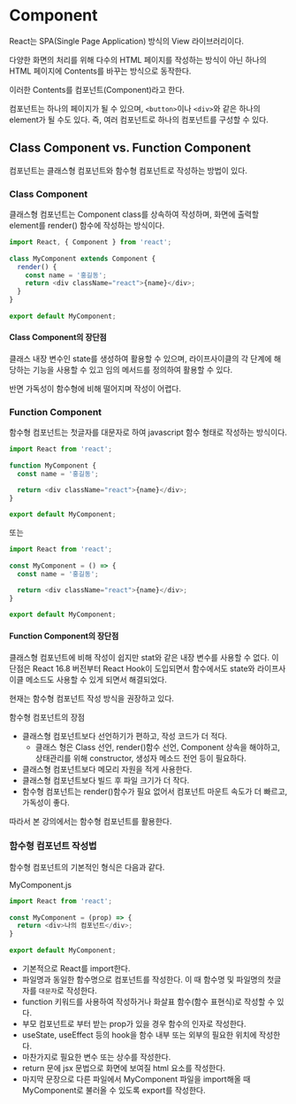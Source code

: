 # Component
React는 SPA(Single Page Application) 방식의 View 라이브러리이다.

다양한 화면의 처리를 위해 다수의 HTML 페이지를 작성하는 방식이 아닌 하나의 HTML 페이지에 Contents를 바꾸는 방식으로 동작한다.

이러한 Contents를 컴포넌트(Component)라고 한다.

컴포넌트는 하나의 페이지가 될 수 있으며, ``<button>``이나 ``<div>``와 같은 하나의 element가 될 수도 있다. 즉, 여러 컴포넌트로 하나의 컴포넌트를 구성할 수 있다.

## Class Component vs. Function Component
컴포넌트는 클래스형 컴포넌트와 함수형 컴포넌트로 작성하는 방법이 있다.

### Class Component
클래스형 컴포넌트는 Component class를 상속하여 작성하며, 화면에 출력할 element를 render() 함수에 작성하는 방식이다.

```javascript
import React, { Component } from 'react';
 
class MyComponent extends Component {
  render() {
    const name = '홍길동';
    return <div className="react">{name}</div>;
  }
}
 
export default MyComponent;
```

#### Class Component의 장단점
클래스 내장 변수인 state를 생성하여 활용할 수 있으며, 라이프사이클의 각 단계에 해당하는 기능을 사용할 수 있고 임의 메서드를 정의하여 활용할 수 있다.

반면 가독성이 함수형에 비해 떨어지며 작성이 어렵다.

### Function Component
함수형 컴포넌트는 첫글자를 대문자로 하여 javascript 함수 형태로 작성하는 방식이다.

```javascript
import React from 'react';
 
function MyComponent {
  const name = '홍길동';

  return <div className="react">{name}</div>;  
}
 
export default MyComponent;
```

또는

```javascript
import React from 'react';
 
const MyComponent = () => {
  const name = '홍길동';

  return <div className="react">{name}</div>;  
}
 
export default MyComponent;
```

#### Function Component의 장단점
클래스형 컴포넌트에 비해 작성이 쉽지만 stat와 같은 내장 변수를 사용할 수 없다. 이 단점은 React 16.8 버전부터 React Hook이 도입되면서 함수에서도 state와 라이프사이클 메소드도 사용할 수 있게 되면서 해결되었다.

현재는 함수형 컴포넌트 작성 방식을 권장하고 있다.

함수형 컴포넌트의 장점
- 클래스형 컴포넌트보다 선언하기가 편하고, 작성 코드가 더 적다.
    - 클래스 형은 Class 선언, render()함수 선언, Component 상속을 해야하고, 상태관리를 위해 constructor, 생성자 메소드 전언 등이 필요하다.
- 클래스형 컴포넌트보다 메모리 자원을 적게 사용한다.
- 클래스형 컴포넌트보다 빌드 후 파일 크기가 더 작다.
- 함수형 컴포넌트는 render()함수가 필요 없어서 컴포넌트 마운트 속도가 더 빠르고, 가독성이 좋다.

따라서 본 강의에서는 함수형 컴포넌트를 활용한다.

### 함수형 컴포넌트 작성법
함수형 컴포넌트의 기본적인 형식은 다음과 같다.

MyComponent.js
```javascript
import React from 'react';
 
const MyComponent = (prop) => {
  return <div>나의 컴포넌트</div>;  
}
 
export default MyComponent;
```

- 기본적으로 React를 import한다.
- 파일명과 동일한 함수명으로 컴포넌트를 작성한다. 이 때 함수명 및 파일명의 첫글자를 ``대문자``로 작성한다.
- function 키워드를 사용하여 작성하거나 화살표 함수(함수 표현식)로 작성할 수 있다.
- 부모 컴포넌트로 부터 받는 prop가 있을 경우 함수의 인자로 작성한다.
- useState, useEffect 등의 hook을 함수 내부 또는 외부의 필요한 위치에 작성한다.
 - 마찬가지로 필요한 변수 또는 상수를 작성한다.
- return 문에 jsx 문법으로 화면에 보여질 html 요소를 작성한다.
- 마지막 문장으로 다른 파일에서 MyComponent 파일을 import해올 때 MyComponent로 불러올 수 있도록 export를 작성한다.

